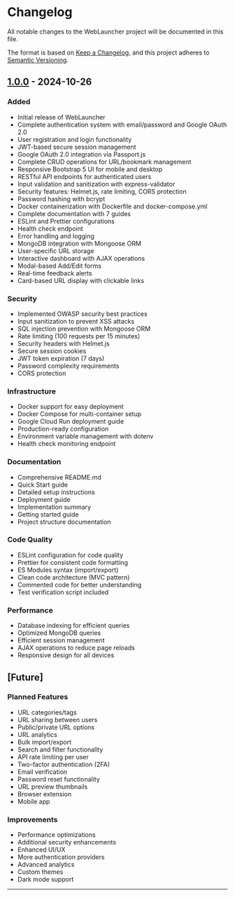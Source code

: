 # Changelog

All notable changes to the WebLauncher project will be documented in this file.

The format is based on [Keep a Changelog](https://keepachangelog.com/en/1.0.0/),
and this project adheres to [Semantic Versioning](https://semver.org/spec/v2.0.0.html).

## [1.0.0] - 2024-10-26

### Added
- Initial release of WebLauncher
- Complete authentication system with email/password and Google OAuth 2.0
- User registration and login functionality
- JWT-based secure session management
- Google OAuth 2.0 integration via Passport.js
- Complete CRUD operations for URL/bookmark management
- Responsive Bootstrap 5 UI for mobile and desktop
- RESTful API endpoints for authenticated users
- Input validation and sanitization with express-validator
- Security features: Helmet.js, rate limiting, CORS protection
- Password hashing with bcrypt
- Docker containerization with Dockerfile and docker-compose.yml
- Complete documentation with 7 guides
- ESLint and Prettier configurations
- Health check endpoint
- Error handling and logging
- MongoDB integration with Mongoose ORM
- User-specific URL storage
- Interactive dashboard with AJAX operations
- Modal-based Add/Edit forms
- Real-time feedback alerts
- Card-based URL display with clickable links

### Security
- Implemented OWASP security best practices
- Input sanitization to prevent XSS attacks
- SQL injection prevention with Mongoose ORM
- Rate limiting (100 requests per 15 minutes)
- Security headers with Helmet.js
- Secure session cookies
- JWT token expiration (7 days)
- Password complexity requirements
- CORS protection

### Infrastructure
- Docker support for easy deployment
- Docker Compose for multi-container setup
- Google Cloud Run deployment guide
- Production-ready configuration
- Environment variable management with dotenv
- Health check monitoring endpoint

### Documentation
- Comprehensive README.md
- Quick Start guide
- Detailed setup instructions
- Deployment guide
- Implementation summary
- Getting started guide
- Project structure documentation

### Code Quality
- ESLint configuration for code quality
- Prettier for consistent code formatting
- ES Modules syntax (import/export)
- Clean code architecture (MVC pattern)
- Commented code for better understanding
- Test verification script included

### Performance
- Database indexing for efficient queries
- Optimized MongoDB queries
- Efficient session management
- AJAX operations to reduce page reloads
- Responsive design for all devices

## [Future]

### Planned Features
- URL categories/tags
- URL sharing between users
- Public/private URL options
- URL analytics
- Bulk import/export
- Search and filter functionality
- API rate limiting per user
- Two-factor authentication (2FA)
- Email verification
- Password reset functionality
- URL preview thumbnails
- Browser extension
- Mobile app

### Improvements
- Performance optimizations
- Additional security enhancements
- Enhanced UI/UX
- More authentication providers
- Advanced analytics
- Custom themes
- Dark mode support

---

[1.0.0]: https://github.com/yourusername/weblauncher/releases/tag/v1.0.0

